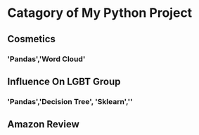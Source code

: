 # Catagory of My Python Project
## Cosmetics 
### 'Pandas','Word Cloud'
## Influence On LGBT Group
### 'Pandas','Decision Tree', 'Sklearn',''
## Amazon Review
###
##

